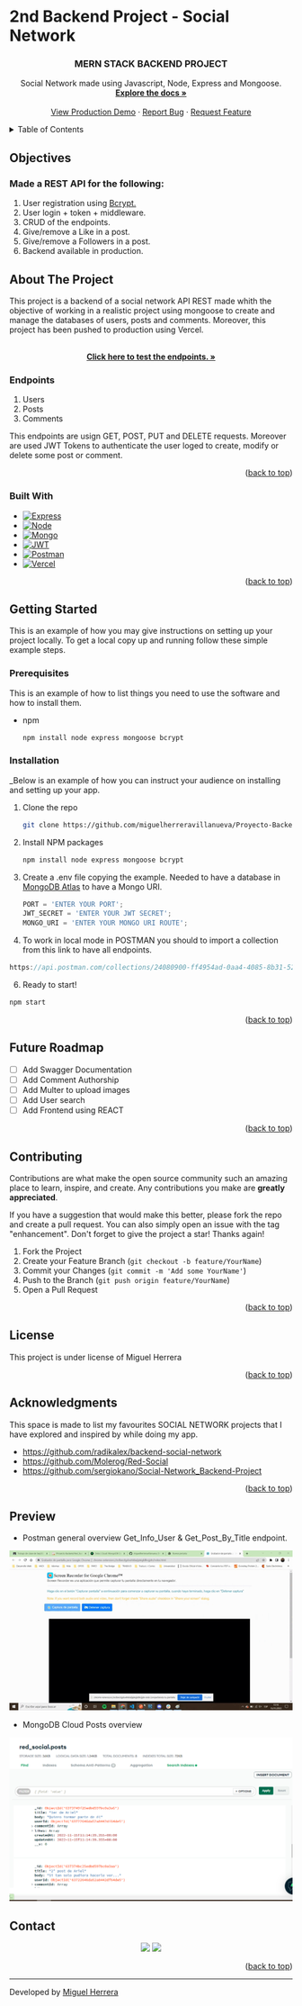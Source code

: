 # 2nd Backend Project - Social Network

 <h3 align="center">MERN STACK BACKEND PROJECT</h3>

  <p align="center">
    Social Network made using Javascript, Node, Express and Mongoose.
    <br />
    <a href="https://github.com/miguelherreravillanueva/Proyecto-Backend.Social_Network"><strong>Explore the docs »</strong></a>
    <br />
    <br />
    <a href="https://proyecto-backend-red-social-blond.vercel.app/">View Production Demo</a>
    ·
    <a href="https://github.com/miguelherreravillanueva/Proyecto-Backend.Social_Network/issues">Report Bug</a>
    ·
    <a href="https://github.com/miguelherreravillanueva/Proyecto-Backend.Social_Network/issues">Request Feature</a>
  </p>
</div>



<!-- TABLE OF CONTENTS -->
<details>
  <summary>Table of Contents</summary>
  <ol>
        <li><a href="#objectives">Objectives</a></li>
    <li>
      <a href="#about-the-project">About The Project</a>
      <ul>
        <li><a href="#endpoints">Endpoints</a></li>
         <li><a href="#built-with">Built With</a></li>
      </ul>   
    </li>
    <li>
      <a href="#getting-started">Getting Started</a>
      <ul>
        <li><a href="#prerequisites">Prerequisites</a></li>
        <li><a href="#installation">Installation</a></li>
      </ul>
    </li>
    <li><a href="#future-roadmap">Future Roadmap</a></li>
    <li><a href="#contributing">Contributing</a></li>
    <li><a href="#license">License</a></li>
    <li><a href="#acknowledgments">Acknowledgments</a></li>
    <li><a href="#contact">Contact</a></li>
  </ol>
</details>

<!-- ABOUT THE OBJECTIVES -->
## Objectives
### Made a REST API for the following:
<objectives>
  <ol>
    <li>User registration using <a href="https://www.npmjs.com/package/bcrypt">Bcrypt.</a></li>
    <li>User login + token + middleware.</a></li>
    <li>CRUD of the endpoints.</a></li>
    <li>Give/remove a Like in a post.</a></li>
    <li>Give/remove a Followers in a post.</a></li>
    <li>Backend available in production.</a></li>
  </ol>
</objectives>


<!-- ABOUT THE PROJECT -->
## About The Project

This project is a backend of a social network API REST made whith the objective of working in a realistic project using mongoose to create and manage the databases of users, posts and comments.
Moreover, this project has been pushed to production using Vercel.

  <p align="center">
    <br />
    <a href="https://proyecto-backend-red-social-blond.vercel.app/"><strong>Click here to test the endpoints. »</strong></a>
  </p>
</div>

### Endpoints

<endpoints>
 
  <ol>
    <li>Users</a></li>
    <li>Posts</a></li>
    <li>Comments</a></li>
  </ol>
</endpoints>

This endpoints are usign GET, POST, PUT and DELETE requests. 
Moreover are used JWT Tokens to authenticate the user loged to create, modify or delete some post or comment.


<p align="right">(<a href="#readme-top">back to top</a>)</p>


### Built With

* [![Express][Express.js]][Express.js-url]
* [![Node][Node.JS]][Node.JS-url]
* [![Mongo][MongoDB]][MongoDB-url]
* [![JWT]][JWT-url]
* [![Postman]][Postman-url]
* [![Vercel]][Vercel-url]


<p align="right">(<a href="#readme-top">back to top</a>)</p>



<!-- GETTING STARTED -->
## Getting Started

This is an example of how you may give instructions on setting up your project locally.
To get a local copy up and running follow these simple example steps.

### Prerequisites

This is an example of how to list things you need to use the software and how to install them.
* npm
  ```sh
  npm install node express mongoose bcrypt
  ```

### Installation

_Below is an example of how you can instruct your audience on installing and setting up your app.

1. Clone the repo
   ```sh
   git clone https://github.com/miguelherreravillanueva/Proyecto-Backend.Social_Network.git
   ```
3. Install NPM packages
   ```sh
   npm install node express mongoose bcrypt
   ```
4. Create a .env file copying the example. Needed to have a database in <a href="https://www.mongodb.com/">MongoDB Atlas</a> to have a Mongo URI.

   ```js
   PORT = 'ENTER YOUR PORT';
   JWT_SECRET = 'ENTER YOUR JWT SECRET';
   MONGO_URI = 'ENTER YOUR MONGO URI ROUTE';
   ```
5. To work in local mode in POSTMAN you should to import a collection from this link to have all endpoints.

  ```js
https://api.postman.com/collections/24080900-ff4954ad-0aa4-4085-8b31-52a3c8b2b640?access_key=PMAT-01GJ7YQ8MEXEQJSRT3S3QQE2KA
  ```
6. Ready to start!
  ```sh
  npm start
  ```


<p align="right">(<a href="#readme-top">back to top</a>)</p>


<!-- FUTURE -->
## Future Roadmap

- [ ] Add Swagger Documentation
- [ ] Add Comment Authorship
- [ ] Add Multer to upload images
- [ ] Add User search
- [ ] Add Frontend using REACT

<p align="right">(<a href="#readme-top">back to top</a>)</p>



<!-- CONTRIBUTING -->
## Contributing

Contributions are what make the open source community such an amazing place to learn, inspire, and create. Any contributions you make are **greatly appreciated**.

If you have a suggestion that would make this better, please fork the repo and create a pull request. You can also simply open an issue with the tag "enhancement".
Don't forget to give the project a star! Thanks again!

1. Fork the Project
2. Create your Feature Branch (`git checkout -b feature/YourName`)
3. Commit your Changes (`git commit -m 'Add some YourName'`)
4. Push to the Branch (`git push origin feature/YourName`)
5. Open a Pull Request

<p align="right">(<a href="#readme-top">back to top</a>)</p>



<!-- LICENSE -->
## License

This project is under license of Miguel Herrera

<p align="right">(<a href="#readme-top">back to top</a>)</p>



<!-- ACKNOWLEDGMENTS -->
## Acknowledgments

This space is made to list my favourites SOCIAL NETWORK projects that I have explored and inspired by while doing my app.

* https://github.com/radikalex/backend-social-network
* https://github.com/Molerog/Red-Social
* https://github.com/sergiokano/Social-Network_Backend-Project


<p align="right">(<a href="#readme-top">back to top</a>)</p>



<!-- PREVIEW -->
## Preview 

- Postman general overview
    Get_Info_User & Get_Post_By_Title endpoint.

![foto](assets/screen-recording.gif)


- MongoDB Cloud Posts overview

![foto](assets/mongoDBPost.png)



<!-- CONTACT -->
## Contact 
  <p align="center">
<a href = "mailto:mirkouda@gmail.com"><img src="https://img.shields.io/badge/-Gmail-%23333?style=for-the-badge&logo=gmail&logoColor=white" target="_blank"></a>
    <a href="https://www.linkedin.com/in/mherrevi/" target="_blank"><img src="https://img.shields.io/badge/-LinkedIn-%230077B5?style=for-the-badge&logo=linkedin&logoColor=white" target="_blank"></a> 
</p>

<p align="right">(<a href="#readme-top">back to top</a>)</p>

---

Developed by [Miguel Herrera](https://github.com/miguelherreravillanueva)

<!-- MARKDOWN LINKS & IMAGES -->
<!-- https://www.markdownguide.org/basic-syntax/#reference-style-links -->

[linkedin-shield]: https://img.shields.io/badge/-LinkedIn-black.svg?style=for-the-badge&logo=linkedin&colorB=555
[linkedin-url]: https://linkedin.com/in/sergiocano-dev
[product-screenshot]: images/screenshot.png
[Next.js]: https://img.shields.io/badge/next.js-000000?style=for-the-badge&logo=nextdotjs&logoColor=white
[Next-url]: https://nextjs.org/
[React.js]: https://img.shields.io/badge/React-20232A?style=for-the-badge&logo=react&logoColor=61DAFB
[React-url]: https://reactjs.org/
[Vue.js]: https://img.shields.io/badge/Vue.js-35495E?style=for-the-badge&logo=vuedotjs&logoColor=4FC08D
[Vue-url]: https://vuejs.org/
[Angular.io]: https://img.shields.io/badge/Angular-DD0031?style=for-the-badge&logo=angular&logoColor=white
[Angular-url]: https://angular.io/
[JWT]: https://img.shields.io/badge/JWT-black?style=for-the-badge&logo=JSON%20web%20tokens
[JWT-url]: https://jwt.io/
[Vercel]: https://img.shields.io/badge/vercel-%23000000.svg?style=for-the-badge&logo=vercel&logoColor=white
[Vercel-url]: https://vercel.com/
[MongoDB]: https://img.shields.io/badge/MongoDB-%234ea94b.svg?style=for-the-badge&logo=mongodb&logoColor=white
[MongoDB-url]: https://www.mongodb.com/es
[Express.js]: https://img.shields.io/badge/express.js-%23404d59.svg?style=for-the-badge&logo=express&logoColor=%2361DAFB
[Express.js-url]: https://expressjs.com/
[Node.JS]: https://img.shields.io/badge/node.js-6DA55F?style=for-the-badge&logo=node.js&logoColor=white
[Node.JS-url]: https://nextjs.org/

[Postman]: https://img.shields.io/badge/Postman-FF6C37?style=for-the-badge&logo=postman&logoColor=white
[Postman-url]: https://www.postman.com/
